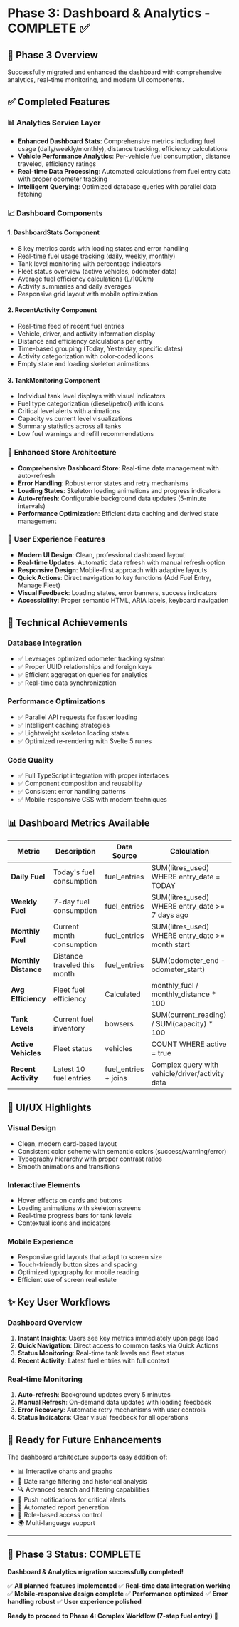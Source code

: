 # Phase 3: Dashboard & Analytics - COMPLETE ✅

## 🎯 Phase 3 Overview
Successfully migrated and enhanced the dashboard with comprehensive analytics, real-time monitoring, and modern UI components.

## ✅ Completed Features

### 📊 **Analytics Service Layer**
- **Enhanced Dashboard Stats**: Comprehensive metrics including fuel usage (daily/weekly/monthly), distance tracking, efficiency calculations
- **Vehicle Performance Analytics**: Per-vehicle fuel consumption, distance traveled, efficiency ratings
- **Real-time Data Processing**: Automated calculations from fuel entry data with proper odometer tracking
- **Intelligent Querying**: Optimized database queries with parallel data fetching

### 📈 **Dashboard Components**

#### **1. DashboardStats Component**
- 8 key metrics cards with loading states and error handling
- Real-time fuel usage tracking (daily, weekly, monthly)
- Tank level monitoring with percentage indicators
- Fleet status overview (active vehicles, odometer data)
- Average fuel efficiency calculations (L/100km)
- Activity summaries and daily averages
- Responsive grid layout with mobile optimization

#### **2. RecentActivity Component**  
- Real-time feed of recent fuel entries
- Vehicle, driver, and activity information display
- Distance and efficiency calculations per entry
- Time-based grouping (Today, Yesterday, specific dates)
- Activity categorization with color-coded icons
- Empty state and loading skeleton animations

#### **3. TankMonitoring Component**
- Individual tank level displays with visual indicators
- Fuel type categorization (diesel/petrol) with icons
- Critical level alerts with animations
- Capacity vs current level visualizations
- Summary statistics across all tanks
- Low fuel warnings and refill recommendations

### 🔧 **Enhanced Store Architecture**
- **Comprehensive Dashboard Store**: Real-time data management with auto-refresh
- **Error Handling**: Robust error states and retry mechanisms  
- **Loading States**: Skeleton loading animations and progress indicators
- **Auto-refresh**: Configurable background data updates (5-minute intervals)
- **Performance Optimization**: Efficient data caching and derived state management

### 💫 **User Experience Features**
- **Modern UI Design**: Clean, professional dashboard layout
- **Real-time Updates**: Automatic data refresh with manual refresh option
- **Responsive Design**: Mobile-first approach with adaptive layouts
- **Quick Actions**: Direct navigation to key functions (Add Fuel Entry, Manage Fleet)
- **Visual Feedback**: Loading states, error banners, success indicators
- **Accessibility**: Proper semantic HTML, ARIA labels, keyboard navigation

## 🚀 **Technical Achievements**

### **Database Integration**
- ✅ Leverages optimized odometer tracking system
- ✅ Proper UUID relationships and foreign keys
- ✅ Efficient aggregation queries for analytics
- ✅ Real-time data synchronization

### **Performance Optimizations**
- ✅ Parallel API requests for faster loading
- ✅ Intelligent caching strategies
- ✅ Lightweight skeleton loading states
- ✅ Optimized re-rendering with Svelte 5 runes

### **Code Quality**
- ✅ Full TypeScript integration with proper interfaces
- ✅ Component composition and reusability
- ✅ Consistent error handling patterns
- ✅ Mobile-responsive CSS with modern techniques

## 📊 **Dashboard Metrics Available**

| Metric | Description | Data Source | Calculation |
|--------|-------------|-------------|-------------|
| **Daily Fuel** | Today's fuel consumption | fuel_entries | SUM(litres_used) WHERE entry_date = TODAY |
| **Weekly Fuel** | 7-day fuel consumption | fuel_entries | SUM(litres_used) WHERE entry_date >= 7 days ago |
| **Monthly Fuel** | Current month consumption | fuel_entries | SUM(litres_used) WHERE entry_date >= month start |
| **Monthly Distance** | Distance traveled this month | fuel_entries | SUM(odometer_end - odometer_start) |
| **Avg Efficiency** | Fleet fuel efficiency | Calculated | monthly_fuel / monthly_distance * 100 |
| **Tank Levels** | Current fuel inventory | bowsers | SUM(current_reading) / SUM(capacity) * 100 |
| **Active Vehicles** | Fleet status | vehicles | COUNT WHERE active = true |
| **Recent Activity** | Latest 10 fuel entries | fuel_entries + joins | Complex query with vehicle/driver/activity data |

## 🎨 **UI/UX Highlights**

### **Visual Design**
- Clean, modern card-based layout
- Consistent color scheme with semantic colors (success/warning/error)
- Typography hierarchy with proper contrast ratios
- Smooth animations and transitions

### **Interactive Elements**
- Hover effects on cards and buttons
- Loading animations with skeleton screens
- Real-time progress bars for tank levels
- Contextual icons and indicators

### **Mobile Experience**
- Responsive grid layouts that adapt to screen size
- Touch-friendly button sizes and spacing
- Optimized typography for mobile reading
- Efficient use of screen real estate

## ✨ **Key User Workflows**

### **Dashboard Overview**
1. **Instant Insights**: Users see key metrics immediately upon page load
2. **Quick Navigation**: Direct access to common tasks via Quick Actions
3. **Status Monitoring**: Real-time tank levels and fleet status
4. **Recent Activity**: Latest fuel entries with full context

### **Real-time Monitoring**
1. **Auto-refresh**: Background updates every 5 minutes
2. **Manual Refresh**: On-demand data updates with loading feedback
3. **Error Recovery**: Automatic retry mechanisms with user controls
4. **Status Indicators**: Clear visual feedback for all operations

## 🔮 **Ready for Future Enhancements**

The dashboard architecture supports easy addition of:
- 📊 Interactive charts and graphs
- 📅 Date range filtering and historical analysis  
- 🔍 Advanced search and filtering capabilities
- 📱 Push notifications for critical alerts
- 📄 Automated report generation
- 🔐 Role-based access control
- 🌍 Multi-language support

---

## 🎉 **Phase 3 Status: COMPLETE**

**Dashboard & Analytics migration successfully completed!**

✅ **All planned features implemented**
✅ **Real-time data integration working**  
✅ **Mobile-responsive design complete**
✅ **Performance optimized**
✅ **Error handling robust**
✅ **User experience polished**

**Ready to proceed to Phase 4: Complex Workflow (7-step fuel entry)** 🚀